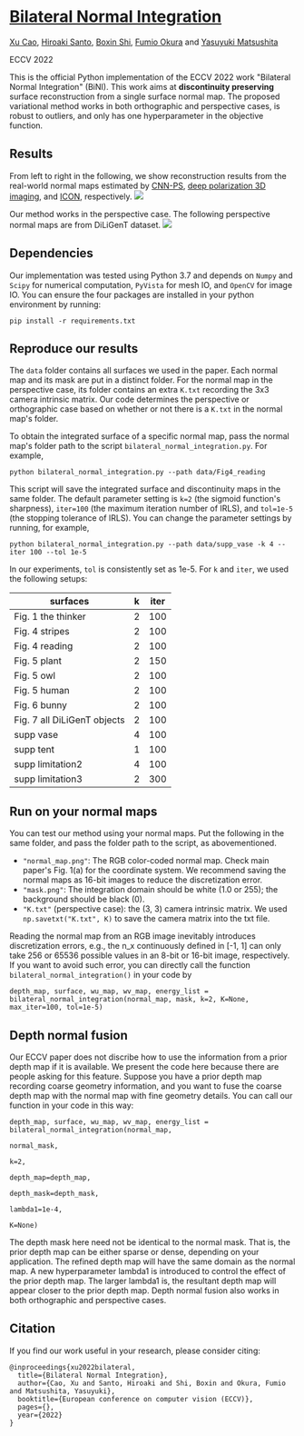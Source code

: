 # [Bilateral Normal Integration](https://drive.google.com/file/d/17eB96Yr40wouCacoLMpQdfXgQ5PEDgkT/view?usp=sharing)

[Xu Cao](https://hoshino042.github.io/homepage/), [Hiroaki Santo](https://sites.google.com/view/hiroaki-santo/), [Boxin Shi](http://alumni.media.mit.edu/~shiboxin/), [Fumio Okura](http://cvl.ist.osaka-u.ac.jp/user/okura/) and [Yasuyuki Matsushita](http://www-infobiz.ist.osaka-u.ac.jp/en/member/matsushita/)

ECCV 2022

This is the official Python implementation of the ECCV 2022 work "Bilateral Normal Integration" (BiNI). 
This work aims at **discontinuity preserving** surface reconstruction from a single surface normal map.
The proposed variational method works in both orthographic and perspective cases, is robust to outliers, and only has one hyperparameter in the objective function.

## Results
From left to right in the following, we show reconstruction results from the real-world normal maps estimated by [CNN-PS](https://github.com/satoshi-ikehata/CNN-PS-ECCV2018), [deep polarization 3D imaging](https://wp.doc.ic.ac.uk/rgi/project/deep-polarization-3d-imaging/), and [ICON](https://icon.is.tue.mpg.de), respectively.
![](teaser/teaser1.png)

Our method works in the perspective case. The following perspective normal maps are from DiLiGenT dataset.
![](teaser/teaser2.png)

## Dependencies
Our implementation was tested using Python 3.7 and depends on `Numpy` and `Scipy` for numerical computation, `PyVista` for mesh IO, and `OpenCV` for image IO.
You can ensure the four packages are installed in your python environment by running:

 ```
pip install -r requirements.txt
 ```

## Reproduce our results 
The `data` folder contains all surfaces we used in the paper.
Each normal map and its mask are put in a distinct folder.
For the normal map in the perspective case, its folder contains an extra `K.txt` recording the 3x3 camera intrinsic matrix.
Our code determines the perspective or orthographic case based on whether or not there is a `K.txt` in the normal map's folder.

To obtain the integrated surface  of a specific normal map, pass the normal map's folder path to the script `bilateral_normal_integration.py`.
For example, 
```
python bilateral_normal_integration.py --path data/Fig4_reading
```
This script will save the integrated surface and discontinuity maps in the same folder.
The default parameter setting is `k=2` (the sigmoid function's sharpness), `iter=100` (the maximum iteration number of IRLS), 
and `tol=1e-5` (the stopping tolerance of IRLS).
You can change the parameter settings by running, for example, 
```
python bilateral_normal_integration.py --path data/supp_vase -k 4 --iter 100 --tol 1e-5
```
In our experiments, `tol` is consistently set as 1e-5.
For `k` and `iter`, we used the following setups:

| surfaces                    | k   | iter |
|-----------------------------|-----|------|
| Fig. 1 the thinker          | 2   | 100  |
| Fig. 4 stripes              | 2   | 100  |
| Fig. 4 reading              | 2   | 100  |
| Fig. 5 plant                | 2   | 150  |
| Fig. 5 owl                  | 2   | 100  |
| Fig. 5 human                | 2   | 100  |
| Fig. 6 bunny                | 2   | 100  |
| Fig. 7 all DiLiGenT objects | 2   | 100  |
| supp vase                   | 4   | 100  |
| supp tent                   | 1   | 100  |
| supp limitation2            | 4   | 100  |
| supp limitation3            | 2   | 300  |


## Run on your normal maps
You can test our method using your normal maps.
Put the following in the same folder, and pass the folder path to the script, as abovementioned.

- `"normal_map.png"`: The RGB color-coded normal map. Check main paper's Fig. 1(a) for the coordinate system. 
We recommend saving the normal maps as 16-bit images to reduce the discretization error.
- `"mask.png"`: The integration domain should be white (1.0 or 255); the background should be black (0).
- `"K.txt"` (perspective case): the (3, 3) camera intrinsic matrix. We used `np.savetxt("K.txt", K)` to save the camera matrix into the txt file.

Reading the normal map from an RGB image inevitably introduces discretization errors, e.g., 
the n_x continuously defined in [-1, 1] can only take 256 or 65536 possible values in an 8-bit or 16-bit image, respectively.
If you want to avoid such error, you can directly call the function ``bilateral_normal_integration()`` in your code by

```
depth_map, surface, wu_map, wv_map, energy_list = bilateral_normal_integration(normal_map, mask, k=2, K=None, max_iter=100, tol=1e-5)
```

## Depth normal fusion
Our ECCV paper does not discribe how to use the information from a prior depth map if it is available.
We present the code here because there are people asking for this feature.
Suppose you have a prior depth map recording coarse geometry information, and you want to fuse the coarse depth map with the normal map with fine geometry details.
You can call our function in your code in this way:
```
depth_map, surface, wu_map, wv_map, energy_list = bilateral_normal_integration(normal_map, 
                                                                               normal_mask, 
                                                                               k=2, 
                                                                               depth_map=depth_map,
                                                                               depth_mask=depth_mask,
                                                                               lambda1=1e-4,
                                                                               K=None)
```
The depth mask here need not be identical to the normal mask. That is, the prior depth map can be either sparse or dense,
depending on your application.
The refined depth map will have the same domain as the normal map.
A new hyperparameter lambda1 is introduced to control the effect of the prior depth map.
The larger lambda1 is, the resultant depth map will appear closer to the prior depth map.
Depth normal fusion also works in both orthographic and perspective cases.

## Citation
If you find our work useful in your research, please consider citing:
```
@inproceedings{xu2022bilateral,
  title={Bilateral Normal Integration},
  author={Cao, Xu and Santo, Hiroaki and Shi, Boxin and Okura, Fumio and Matsushita, Yasuyuki},
  booktitle={European conference on computer vision (ECCV)},
  pages={},
  year={2022}
}
```